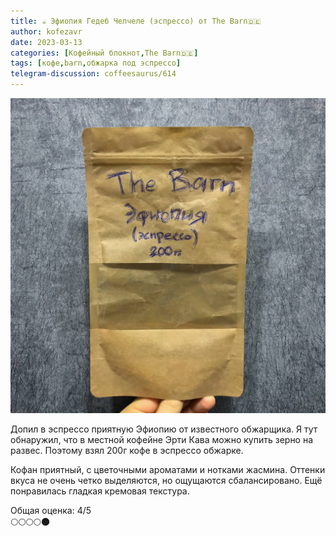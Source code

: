 ```yaml
---
title: ☕️ Эфиопия Гедеб Челчеле (эспрессо) от The Barn🇩🇪
author: kofezavr
date: 2023-03-13
categories: [Кофейный блокнот,The Barn🇩🇪]
tags: [кофе,barn,обжарка под эспрессо]
telegram-discussion: coffeesaurus/614
--- 
```

![Эфиопия Гедеб Челчеле (эспрессо) от The Barn🇩🇪](/assets/img/posts/23/03/chelchele.jpg)

Допил в эспрессо приятную Эфиопию от известного обжарщика. Я тут обнаружил, что в местной кофейне Эрти Кава можно купить зерно на развес. Поэтому взял 200г кофе в эспрессо обжарке. 

Кофан приятный, с цветочными ароматами и нотками жасмина. Оттенки вкуса не очень четко выделяются, но ощущаются сбалансировано. Ещё понравилась гладкая кремовая текстура.

Общая оценка: 4/5 <br>
🌕🌕🌕🌕🌑
